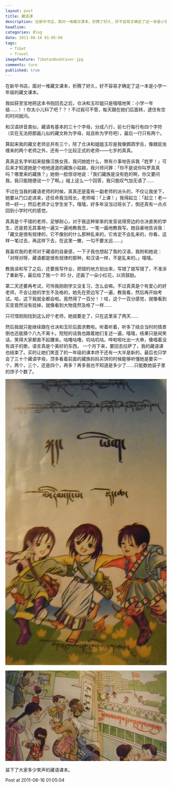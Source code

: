 ```yaml
---
layout: post  
title: 藏语课  
description: 在新华书店，面对一堆藏文课本，折腾了好久，好不容易才确定了这一本是小学一年级的藏文课本。      
headline: 
categories: Blog 
date: 2011-08-16 01:05:04  
tags: 
  - Tibet 
  - Travel  
imagefeature: TibetanBookCover.jpg   
comments: ture  
published: true  
---
```





在新华书店，面对一堆藏文课本，折腾了好久，好不容易才确定了这一本是小学一年级的藏文课本。

我如获至宝地把这本书抱回去之后，仓决和玉珍姐只是嘻嘻地笑：小学一年级……！！你太小儿科了吧？？！不过我可不管，每天跟在她们后面转，逮住有空的时间就问。

和汉语拼音类似，藏语有基本的三十个字母，分成八行，前七行每行有四个字符（实在无法把那画儿似的藏文称为字母，姑且称为字符吧），最后一行只有两个。

算起来我的藏文老师总共有三个，除了仓决和姐姐玉珍是我像鹦鹉学舌，像跟屁虫缠来的两个老师之外，还有一个比较正式的老师——七岁的真真。

真真这名字听起来挺像汉族女孩，我问她姓什么，煞有介事地告诉我「姓罗！」可后来才知道她是个地地道道的藏族小姑娘，我兴师问罪：「你不是说你叫罗真真吗？哪里来的藏族？」她倒一脸惊讶地说：「我们藏族是没有姓的啊，你又要问我，我只能随便说一个了啊。」碰上这么一个回答，我只能叹气加无语了……

不过在当我的藏语老师的时候，真真还是蛮有一副老师的派头的，不仅让我坐下，她要从门口走进来，还任命我当班长，老师喊：「上课！」我得起立：「起立！老—师—好—」然后老师才让学生坐下。嘻嘻，好多年没当过班长了，倒还真有一点点回到小学时代的感觉。

真真是个不错的老师，足够耐心，对于我这种笨笨的发音说得旁边的仓决直笑的学生，还是若无其事地一遍又一遍地教我念，一笔一画地教我写。她自豪地告诉我：「藏文是很有规律的，它不像别的什么那种乱来的，它肯定不会乱来的，你看，这样一笔过去，再这样下去，在这里一撇，一勾不要太远……」

我喜欢我的老师对于藏语的自豪感，一下子我也想起了我的汉语，我附和她说：「对呀对呀，藏语都是很有规律的那种，和汉语一样，不是乱来的。」嘻嘻。

教我读和写了之后，还要我写作业，把错的地方划出来，写错了就写错了，不准涂了重新写，最后给了我一个 85 分，还画了一朵小红花，以资鼓励。

第二天还要再考试，可怜我刚刚学又没复习，怎么会嘛。不过真真是个有爱心的好老师，不会让她的学生不及格的，她先在旁边写了一遍，教我看，然后再开始考试。哈，这下我就全都会啦。竟然得了一百分！！哇，这个一百分感觉，就像看到实变竟然没有挂掉，就像看到大物竟然及格了一样……

只可惜刚刚找到这么好个老师，她就要走了，只在这里呆了两天……

然后我就只能继续跟在仓决和玉珍后面求教啦。听着听着，听多了结合当时的情景倒也还能猜个八九不离十。短短的话我也跟着她们复述一遍，嘻嘻，结果只是闹笑话，笑得大家都直不起腰来。咕噜咕噜，叽咕叽咕，哗啦啦吐出一大串，像唱着没有调子的歌，语言真是个美好的东西。
一个月下来，要回去拉萨了，我的藏语课也结束了。买的让她们笑歪了的一年级的课本终于还有一大半是新的，最后也只学会了三十个藏语字母，顶多看着前面的藏族妈妈买饼的时候能够听懂她是要买一个，两个，三个，还是四个，再多？再多我也不知道是多少了……只能数她袋子里的饼子个数了。

![](/images/TibetBookPagesCover.jpg)

![](/images/TibetBookPagesInside.jpg)

装下了大家多少笑声的藏语课本。

Post at 2011-08-16 01:05:04